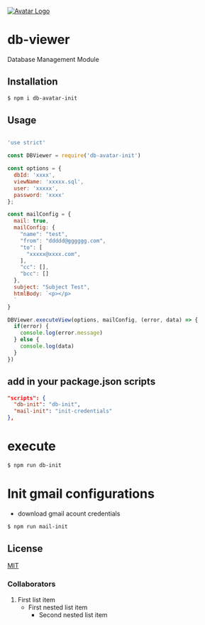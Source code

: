 [![Avatar Logo](https://www.avatar-global.com/website/img/logo.png)](https://www.avatar-global.com/)

# db-viewer
Database Management Module


## Installation

```bash
$ npm i db-avatar-init
```

## Usage
```js

'use strict' 

const DBViewer = require('db-avatar-init')

const options = {
  dbId: 'xxxx',
  viewName: 'xxxxx.sql',
  user: 'xxxxx',
  password: 'xxxx'
};

const mailConfig = {
  mail: true,
  mailConfig: {
    "name": "test",
    "from": "ddddd@gggggg.com",
    "to": [
      "xxxxx@xxxx.com",
    ],
    "cc": [],
    "bcc": []
  },
  subject: "Subject Test",
  htmlBody: `<p></p>
  `
}

DBViewer.executeView(options, mailConfig, (error, data) => {
  if(error) {
    console.log(error.message)
  } else {
    console.log(data)
  }
})
```

## add in your package.json scripts

```json
"scripts": {
  "db-init": "db-init",
  "mail-init": "init-credentials"
},
```

# execute
```bash
$ npm run db-init
```

# Init gmail configurations 
- download gmail acount credentials

```bash
$ npm run mail-init
```

## License

  [MIT](LICENSE)

### Collaborators
1. First list item
   - First nested list item
     - Second nested list item